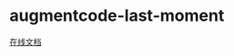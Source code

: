 # augmentcode-last-moment

[在线文档](https://codercheng.notion.site/ebd/21e22957056580659e0bcdf2ae6f57cd)
